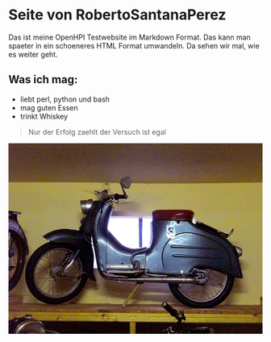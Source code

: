 # Seite von RobertoSantanaPerez

Das ist meine OpenHPI Testwebsite im Markdown Format. Das kann man 
spaeter in ein schoeneres HTML Format umwandeln. Da sehen wir mal, 
wie es weiter geht.

## Was ich mag:

* liebt perl, python und bash
* mag guten Essen
* trinkt Whiskey

> Nur der Erfolg zaehlt
> der Versuch ist egal

<img src="800px-Simson_KR50.jpg" />
